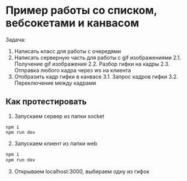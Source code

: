 # Пример работы со списком, вебсокетами и канвасом

Задача:

1. Написать класс для работы с очередями
2. Написать серверную часть для работы с gif изображениями
  2.1. Получение gif изображения
  2.2. Разбор гифки на кадры
  2.3. Отправка любого кадра через ws на клиента
3. Отобразить кадр гифки в канвасе
  3.1. Запрос кадров гифки
  3.2. Переключение между кадрами

## Как протестировать

1. Запускаем сервер из папки socket
  ```
  npm i
  npm run dev
  ``` 
2. Запускаем клиент из папки web
  ```bash
  npm i
  npm run dev
  ```
3. Открываем localhost:3000, выбираем одну из гифок
